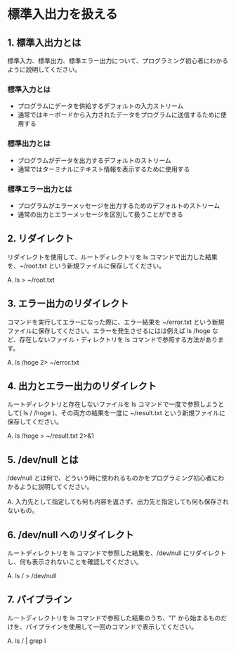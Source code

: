 # 標準入出力を扱える

## 1. 標準入出力とは

標準入力、標準出力、標準エラー出力について、プログラミング初心者にわかるように説明してください。

### 標準入力とは

- プログラムにデータを供給するデフォルトの入力ストリーム
- 通常ではキーボードから入力されたデータをプログラムに送信するために使用する

### 標準出力とは

- プログラムがデータを出力するデフォルトのストリーム
- 通常ではターミナルにテキスト情報を表示するために使用する

### 標準エラー出力とは

- プログラムがエラーメッセージを出力するためのデフォルトのストリーム
- 通常の出力とエラーメッセージを区別して扱うことができる

## 2. リダイレクト

リダイレクトを使用して、ルートディレクトリを ls コマンドで出力した結果を、~/root.txt という新規ファイルに保存してください。

A. ls > ~/root.txt

## 3. エラー出力のリダイレクト

コマンドを実行してエラーになった際に、エラー結果を ~/error.txt という新規ファイルに保存してください。エラーを発生させるにはは例えば ls /hoge など、存在しないファイル・ディレクトリを ls コマンドで参照する方法があります。

A. ls /hoge 2> ~/error.txt

## 4. 出力とエラー出力のリダイレクト

ルートディレクトリと存在しないファイルを ls コマンドで一度で参照しようとして( ls / /hoge )、その両方の結果を一度に ~/result.txt という新規ファイルに保存してください。

A. ls /hoge > ~/result.txt 2>&1


## 5. /dev/null とは

/dev/null とは何で、どういう時に使われるものかをプログラミング初心者にわかるように説明してください。

A. 入力先として指定しても何も内容を返さず、出力先と指定しても何も保存されないもの。

## 6. /dev/null へのリダイレクト

ルートディレクトリを ls コマンドで参照した結果を、/dev/null にリダイレクトし、何も表示されないことを確認してください。

A. ls / > /dev/null 

## 7. パイプライン

ルートディレクトリを ls コマンドで参照した結果のうち、"l" から始まるものだけを、パイプラインを使用して一回のコマンドで表示してください。

A. ls / | grep l